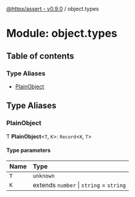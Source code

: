 [@httpx/assert - v0.9.0](../README.md) / object.types

# Module: object.types

## Table of contents

### Type Aliases

- [PlainObject](object_types.md#plainobject)

## Type Aliases

### PlainObject

Ƭ **PlainObject**\<`T`, `K`\>: `Record`\<`K`, `T`\>

#### Type parameters

| Name | Type |
| :------ | :------ |
| `T` | `unknown` |
| `K` | extends `number` \| `string` = `string` |
